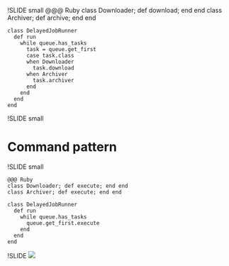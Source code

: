 !SLIDE small
    @@@ Ruby
    class Downloader; def download; end end
    class Archiver; def archive; end end

    class DelayedJobRunner
      def run
        while queue.has_tasks
          task = queue.get_first
          case task.class
          when Downloader
            task.download
          when Archiver
            task.archiver
          end
        end
      end
    end

!SLIDE small
# Command pattern

!SLIDE small

    @@@ Ruby
    class Downloader; def execute; end end
    class Archiver; def execute; end end

    class DelayedJobRunner
      def run
        while queue.has_tasks
          queue.get_first.execute
        end
      end
    end
!SLIDE
<img src='http://blog.yannick.io/images/ruby.png'/>
